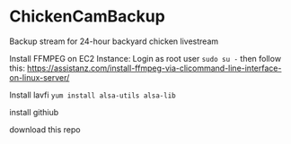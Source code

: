 # ChickenCamBackup
Backup stream for 24-hour backyard chicken livestream

Install FFMPEG on EC2 Instance:
Login as root user `sudo su -` then follow this: https://assistanz.com/install-ffmpeg-via-clicommand-line-interface-on-linux-server/

Install lavfi `yum install alsa-utils alsa-lib`

install githiub

download this repo
